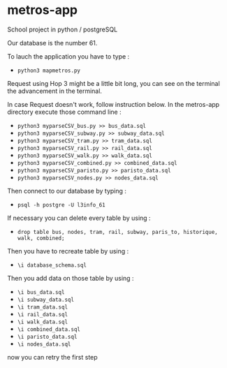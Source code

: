 # metros-app
School project in python / postgreSQL

Our database is the number 61.

To lauch the application you have to type :
- `python3 mapmetros.py`

Request using Hop 3 might be a little bit long, you can see on the terminal the advancement in the terminal.

In case Request doesn't work, follow instruction below.
In the metros-app directory execute those command line :

- `python3 myparseCSV_bus.py >> bus_data.sql`
- `python3 myparseCSV_subway.py >> subway_data.sql`
- `python3 myparseCSV_tram.py >> tram_data.sql`
- `python3 myparseCSV_rail.py >> rail_data.sql`
- `python3 myparseCSV_walk.py >> walk_data.sql`
- `python3 myparseCSV_combined.py >> combined_data.sql`
- `python3 myparseCSV_paristo.py >> paristo_data.sql`
- `python3 myparseCSV_nodes.py >> nodes_data.sql`

Then connect to our database by typing :
- `psql -h postgre -U l3info_61`

If necessary you can delete every table by using :
- `drop table bus, nodes, tram, rail, subway, paris_to, historique, walk, combined;`

Then you have to recreate table by using :
- `\i database_schema.sql`

Then you add data on those table by using :
- `\i bus_data.sql`
- `\i subway_data.sql`
- `\i tram_data.sql`
- `\i rail_data.sql`
- `\i walk_data.sql`
- `\i combined_data.sql`
- `\i paristo_data.sql`
- `\i nodes_data.sql`

now you can retry the first step






